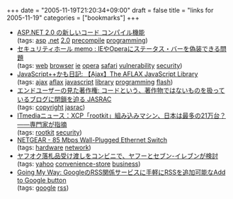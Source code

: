 +++
date = "2005-11-19T21:20:34+09:00"
draft = false
title = "links for 2005-11-19"
categories = ["bookmarks"]
+++

<ul>
	<li>
		<div><a href="http://www.microsoft.com/japan/msdn/net/aspnet/codecompilation.asp">ASP.NET 2.0 の新しいコード コンパイル機能</a></div>
		<div>(tags: <a href="http://del.icio.us/nobu666/asp">asp</a> <a href="http://del.icio.us/nobu666/.net">.net</a> <a href="http://del.icio.us/nobu666/2.0">2.0</a> <a href="http://del.icio.us/nobu666/precompile">precompile</a> <a href="http://del.icio.us/nobu666/programming">programming</a>)</div>
	</li>
	<li>
		<div><a href="http://www.st.ryukoku.ac.jp/~kjm/security/memo/2005/11.html#20051118_spoof">セキュリティホール memo : IEやOperaにステータス・バーを偽装できる問題</a></div>
		<div>(tags: <a href="http://del.icio.us/nobu666/web">web</a> <a href="http://del.icio.us/nobu666/browser">browser</a> <a href="http://del.icio.us/nobu666/ie">ie</a> <a href="http://del.icio.us/nobu666/opera">opera</a> <a href="http://del.icio.us/nobu666/safari">safari</a> <a href="http://del.icio.us/nobu666/vulnerability">vulnerability</a> <a href="http://del.icio.us/nobu666/security">security</a>)</div>
	</li>
	<li>
		<div><a href="http://jsgt.org/mt/archives/01/000654.html">JavaScript++かも日記: 【Ajax】The AFLAX JavaScript Library</a></div>
		<div>(tags: <a href="http://del.icio.us/nobu666/ajax">ajax</a> <a href="http://del.icio.us/nobu666/aflax">aflax</a> <a href="http://del.icio.us/nobu666/javascript">javascript</a> <a href="http://del.icio.us/nobu666/library">library</a> <a href="http://del.icio.us/nobu666/programming">programming</a> <a href="http://del.icio.us/nobu666/flash">flash</a>)</div>
	</li>
	<li>
		<div><a href="http://himagine9.cocolog-nifty.com/watchdogs/2005/11/_jasrac_529e.html">エンドユーザーの見た著作権: コードという、著作物ではないものを扱っているブログに閉鎖を迫る JASRAC</a></div>
		<div>(tags: <a href="http://del.icio.us/nobu666/copyright">copyright</a> <a href="http://del.icio.us/nobu666/jasrac">jasrac</a>)</div>
	</li>
	<li>
		<div><a href="http://www.itmedia.co.jp/news/articles/0511/16/news026.html">ITmediaニュース：XCP「rootkit」組み込みマシン、日本は最多の21万台？――専門家が指摘</a></div>
		<div>(tags: <a href="http://del.icio.us/nobu666/rootkit">rootkit</a> <a href="http://del.icio.us/nobu666/security">security</a>)</div>
	</li>
	<li>
		<div><a href="http://www.netgear.com/products/details/XE104.php">NETGEAR - 85 Mbps Wall-Plugged Ethernet Switch</a></div>
		<div>(tags: <a href="http://del.icio.us/nobu666/hardware">hardware</a> <a href="http://del.icio.us/nobu666/network">network</a>)</div>
	</li>
	<li>
		<div><a href="http://internet.watch.impress.co.jp/cda/news/2005/11/18/9909.html">ヤフオク落札品受け渡しをコンビニで、ヤフーとセブン-イレブンが検討</a></div>
		<div>(tags: <a href="http://del.icio.us/nobu666/yahoo">yahoo</a> <a href="http://del.icio.us/nobu666/convenience-store">convenience-store</a> <a href="http://del.icio.us/nobu666/business">business</a>)</div>
	</li>
	<li>
		<div><a href="http://kengo.preston-net.com/archives/002284.shtml">Going My Way: GoogleのRSS関係サービスに手軽にRSSを追加可能なAdd to Google button</a></div>
		<div>(tags: <a href="http://del.icio.us/nobu666/google">google</a> <a href="http://del.icio.us/nobu666/rss">rss</a>)</div>
	</li>
</ul>
